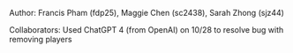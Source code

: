 Author: Francis Pham (fdp25), Maggie Chen (sc2438), Sarah Zhong (sjz44)

Collaborators:
Used ChatGPT 4 (from OpenAI) on 10/28 to resolve bug with removing players